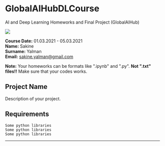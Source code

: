 # GlobalAIHubDLCourse
AI and Deep Learning Homeworks and Final Project (GlobalAIHub)

![](img/newlogo.png)

**Course Date:** 01.03.2021 - 05.03.2021  
**Name:** Sakine  
**Surname:** Yalman  
**Email:** sakine.yalman@gmail.com  

**Note:** Your homeworks can be formats like ".ipynb" and ".py". **Not ".txt" files!!** Make sure that your codes works.  

## Project Name
Description of your project.

## Requirements
```
Some python libraries
Some python libraries
Some python libraries
```
---

